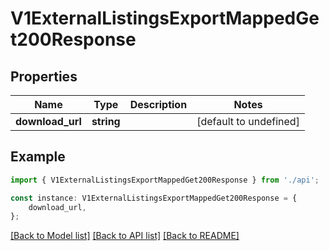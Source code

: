 # V1ExternalListingsExportMappedGet200Response


## Properties

Name | Type | Description | Notes
------------ | ------------- | ------------- | -------------
**download_url** | **string** |  | [default to undefined]

## Example

```typescript
import { V1ExternalListingsExportMappedGet200Response } from './api';

const instance: V1ExternalListingsExportMappedGet200Response = {
    download_url,
};
```

[[Back to Model list]](../README.md#documentation-for-models) [[Back to API list]](../README.md#documentation-for-api-endpoints) [[Back to README]](../README.md)
